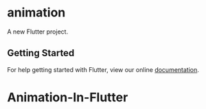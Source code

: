 # animation

A new Flutter project.

## Getting Started

For help getting started with Flutter, view our online
[documentation](https://flutter.io/).
# Animation-In-Flutter
